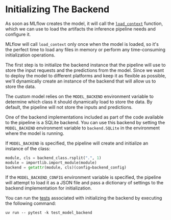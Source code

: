 # Initializing The Backend

As soon as MLflow creates the model, it will call the [`load_context`](https://mlflow.org/docs/latest/python_api/mlflow.pyfunc.html#mlflow.pyfunc.PythonModel.load_context) function, which we can use to load the artifacts the inference pipeline needs and configure it.

MLflow will call `load_context` only once when the model is loaded, so it's the perfect time to load any files in memory or perform any time-consuming initialization operations.

The first step is to initialize the backend instance that the pipeline will use to store the input requests and the predictions from the model. Since we want to deploy the model to different platforms and keep it as flexible as possible, we'll dynamically create an instance of the backend that will allow us to store the data.

The custom model relies on the `MODEL_BACKEND` environment variable to determine which class it should dynamically load to store the data. By default, the pipeline will not store the inputs and predictions. 

One of the backend implementations included as part of the code available to the pipeline is a SQLite backend. You can use this backend by setting the `MODEL_BACKEND` environment variable to `backend.SQLite` in the environment where the model is running.

If `MODEL_BACKEND` is specified, the pipeline will create and initialize an instance of the class:

```python
module, cls = backend_class.rsplit(".", 1)
module = importlib.import_module(module)
backend = getattr(module, cls)(config=backend_config)
```

If the `MODEL_BACKEND_CONFIG` environment variable is specified, the pipeline will attempt to load it as a JSON file and pass a dictionary of settings to the backend implementation for initialization.

You can run the [tests](tests/model/test_model_backend.py) associated with initializing the backend by executing the following command:

```shell
uv run -- pytest -k test_model_backend
```
